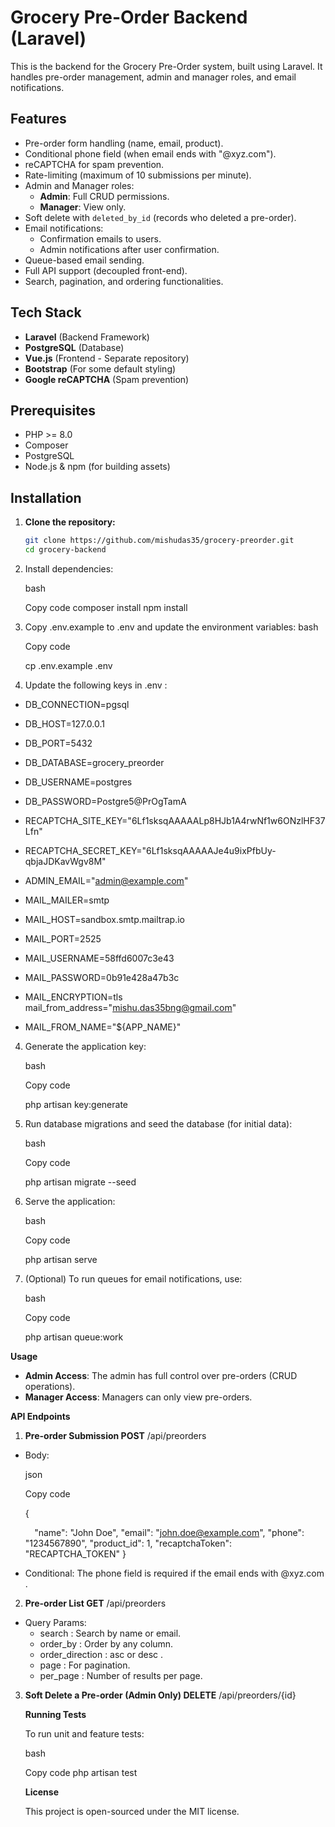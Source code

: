 # Grocery Pre-Order Backend (Laravel)

This is the backend for the Grocery Pre-Order system, built using Laravel. It handles pre-order management, admin and manager roles, and email notifications.

## Features

- Pre-order form handling (name, email, product).
- Conditional phone field (when email ends with "@xyz.com").
- reCAPTCHA for spam prevention.
- Rate-limiting (maximum of 10 submissions per minute).
- Admin and Manager roles:
    - **Admin**: Full CRUD permissions.
    - **Manager**: View only.
- Soft delete with `deleted_by_id` (records who deleted a pre-order).
- Email notifications:
    - Confirmation emails to users.
    - Admin notifications after user confirmation.
- Queue-based email sending.
- Full API support (decoupled front-end).
- Search, pagination, and ordering functionalities.

## Tech Stack

- **Laravel** (Backend Framework)
- **PostgreSQL** (Database)
- **Vue.js** (Frontend - Separate repository)
- **Bootstrap** (For some default styling)
- **Google reCAPTCHA** (Spam prevention)

## Prerequisites

- PHP >= 8.0
- Composer
- PostgreSQL
- Node.js & npm (for building assets)

## Installation

1. **Clone the repository:**
   ```bash
   git clone https://github.com/mishudas35/grocery-preorder.git
   cd grocery-backend


2. Install dependencies:

   bash

   Copy code composer install npm install

3. Copy .env.example to .env and update the environment variables: bash

   Copy code

   cp .env.example .env
4.
   Update the following keys in .env :
- DB_CONNECTION=pgsql
- DB_HOST=127.0.0.1
- DB_PORT=5432
- DB_DATABASE=grocery_preorder
- DB_USERNAME=postgres
- DB_PASSWORD=Postgre5@PrOgTamA
- RECAPTCHA_SITE_KEY="6Lf1sksqAAAAALp8HJb1A4rwNf1w6ONzlHF37Lfn"
- RECAPTCHA_SECRET_KEY="6Lf1sksqAAAAAJe4u9ixPfbUy-qbjaJDKavWgv8M"

- ADMIN_EMAIL="admin@example.com"
- MAIL_MAILER=smtp
- MAIL_HOST=sandbox.smtp.mailtrap.io
- MAIL_PORT=2525
- MAIL_USERNAME=58ffd6007c3e43
- MAIL_PASSWORD=0b91e428a47b3c
- MAIL_ENCRYPTION=tls
mail_from_address="mishu.das35bng@gmail.com"
- MAIL_FROM_NAME="${APP_NAME}"

4. Generate the application key:

   bash

   Copy code

   php artisan key:generate

5. Run database migrations and seed the database (for initial data):

   bash

   Copy code

   php artisan migrate --seed

6. Serve the application:

   bash

   Copy code

   php artisan serve

7. (Optional) To run queues for email notifications, use:

   bash

   Copy code

   php artisan queue:work

**Usage**

- **Admin Access**: The admin has full control over pre-orders (CRUD operations).
- **Manager Access**: Managers can only view pre-orders.

**API Endpoints**

1. **Pre-order Submission POST** /api/preorders
- Body:

  json

  Copy code

  {

  `  `"name": "John Doe",   "email": "john.doe@example.com",   "phone": "1234567890",   "product\_id": 1,   "recaptchaToken": "RECAPTCHA\_TOKEN" }

- Conditional: The phone field is required if the email ends with @xyz.com .
2. **Pre-order List GET** /api/preorders
- Query Params:
    - search : Search by name or email.
    - order\_by : Order by any column.
    - order\_direction : asc or desc .
    - page : For pagination.
    - per\_page : Number of results per page.
3. **Soft Delete a Pre-order (Admin Only) DELETE** /api/preorders/{id}

   **Running Tests**

   To run unit and feature tests:

   bash

   Copy code php artisan test

   **License**

   This project is open-sourced under the MIT license.


